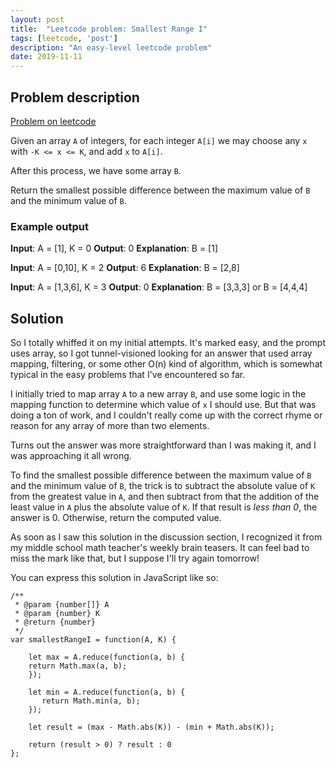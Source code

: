 ```yaml
---
layout: post
title:  "Leetcode problem: Smallest Range I"
tags: [leetcode, 'post']
description: "An easy-level leetcode problem"
date: 2019-11-11
---
```


## Problem description

[Problem on leetcode](https://leetcode.com/problems/smallest-range-i/)

Given an array `A` of integers, for each integer `A[i]` we may choose any `x` with `-K <= x <= K`, and add `x` to `A[i]`.

After this process, we have some array `B`.

Return the smallest possible difference between the maximum value of `B` and the minimum value of `B`.

### Example output 

**Input**: A = [1], K = 0
**Output**: 0
**Explanation**: B = [1]

**Input**: A = [0,10], K = 2
**Output**: 6
**Explanation**: B = [2,8]

**Input**: A = [1,3,6], K = 3
**Output**: 0
**Explanation**: B = [3,3,3] or B = [4,4,4]

## Solution 

So I totally whiffed it on my initial attempts. It's marked easy, and the prompt uses array, so I got tunnel-visioned looking for an answer that used array mapping, filtering, or some other O(n) kind of algorithm, which is somewhat typical in the easy problems that I've encountered so far. 

I initially tried to map array `A` to a new array `B`, and use some logic in the mapping function to determine which value of `x` I should use. But that was doing a ton of work, and I couldn't really come up with the correct rhyme or reason for any array of more than two elements. 

Turns out the answer was more straightforward than I was making it, and I was approaching it all wrong. 

To find the smallest possible difference between the maximum value of `B` and the minimum value of `B`, the trick is to subtract the absolute value of `K` from the greatest value in `A`, and then subtract from that the addition of the least value in `A` plus the absolute value of `K`. If that result is *less than 0*, the answer is 0. Otherwise, return the computed value.

As soon as I saw this solution in the discussion section, I recognized it from my middle school math teacher's weekly brain teasers. It can feel bad to miss the mark like that, but I suppose I'll try again tomorrow! 

You can express this solution in JavaScript like so: 

```
/**
 * @param {number[]} A
 * @param {number} K
 * @return {number}
 */
var smallestRangeI = function(A, K) {
    
    let max = A.reduce(function(a, b) {
    return Math.max(a, b);
    });
    
    let min = A.reduce(function(a, b) {
       return Math.min(a, b); 
    });
    
    let result = (max - Math.abs(K)) - (min + Math.abs(K));
    
    return (result > 0) ? result : 0
};
```